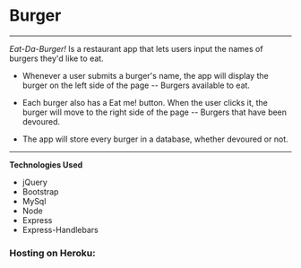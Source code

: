 # Burger

***

*Eat-Da-Burger!* Is a restaurant app that lets users input the names of burgers they'd like to eat.

- Whenever a user submits a burger's name, the app will display the burger on the left side of the page -- Burgers available to eat.

- Each burger also has a Eat me! button. When the user clicks it, the burger will move to the right side of the page -- Burgers that have been devoured.

- The app will store every burger in a database, whether devoured or not.

***

__Technologies Used__

* jQuery
* Bootstrap
* MySql
* Node
* Express
* Express-Handlebars

### Hosting on Heroku:

   